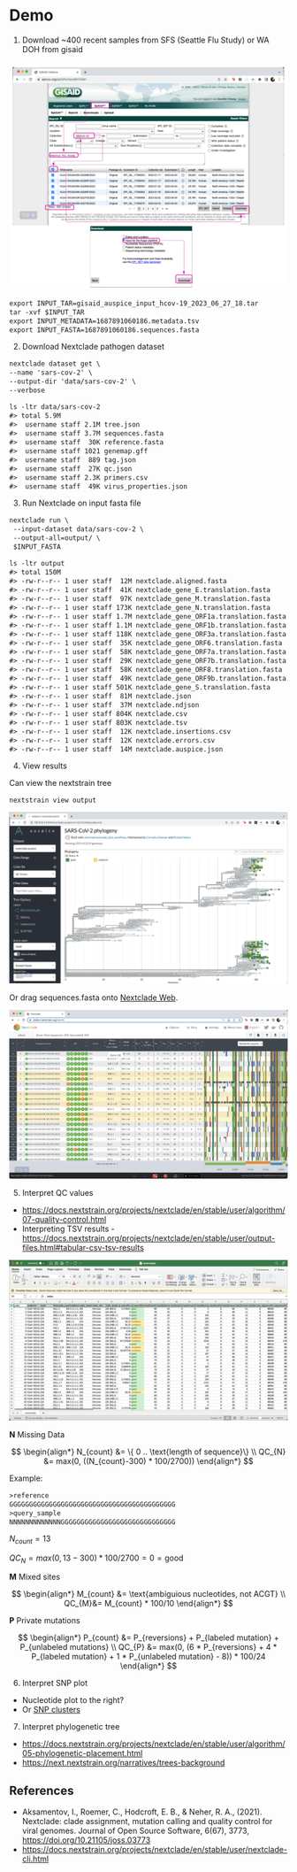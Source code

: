 # Demo

1. Download ~400 recent samples from SFS (Seattle Flu Study) or WA DOH from gisaid

  ![](imgs/00_gisaid.png)
  
```
export INPUT_TAR=gisaid_auspice_input_hcov-19_2023_06_27_18.tar
tar -xvf $INPUT_TAR
export INPUT_METADATA=1687891060186.metadata.tsv
export INPUT_FASTA=1687891060186.sequences.fasta
```

2. Download Nextclade pathogen dataset

  ```
  nextclade dataset get \
  --name 'sars-cov-2' \
  --output-dir 'data/sars-cov-2' \
  --verbose
  ```

  ```
  ls -ltr data/sars-cov-2 
  #> total 5.9M
  #>  username staff 2.1M tree.json
  #>  username staff 3.7M sequences.fasta
  #>  username staff  30K reference.fasta
  #>  username staff 1021 genemap.gff
  #>  username staff  889 tag.json
  #>  username staff  27K qc.json
  #>  username staff 2.3K primers.csv
  #>  username staff  49K virus_properties.json
  ```
  
3. Run Nextclade on input fasta file

  ```
  nextclade run \
   --input-dataset data/sars-cov-2 \
   --output-all=output/ \
   $INPUT_FASTA 
  ```

  ```
  ls -ltr output 
  #> total 150M
  #> -rw-r--r-- 1 user staff  12M nextclade.aligned.fasta
  #> -rw-r--r-- 1 user staff  41K nextclade_gene_E.translation.fasta
  #> -rw-r--r-- 1 user staff  97K nextclade_gene_M.translation.fasta
  #> -rw-r--r-- 1 user staff 173K nextclade_gene_N.translation.fasta
  #> -rw-r--r-- 1 user staff 1.7M nextclade_gene_ORF1a.translation.fasta
  #> -rw-r--r-- 1 user staff 1.1M nextclade_gene_ORF1b.translation.fasta
  #> -rw-r--r-- 1 user staff 118K nextclade_gene_ORF3a.translation.fasta
  #> -rw-r--r-- 1 user staff  35K nextclade_gene_ORF6.translation.fasta
  #> -rw-r--r-- 1 user staff  58K nextclade_gene_ORF7a.translation.fasta
  #> -rw-r--r-- 1 user staff  29K nextclade_gene_ORF7b.translation.fasta
  #> -rw-r--r-- 1 user staff  58K nextclade_gene_ORF8.translation.fasta
  #> -rw-r--r-- 1 user staff  49K nextclade_gene_ORF9b.translation.fasta
  #> -rw-r--r-- 1 user staff 501K nextclade_gene_S.translation.fasta
  #> -rw-r--r-- 1 user staff  81M nextclade.json
  #> -rw-r--r-- 1 user staff  37M nextclade.ndjson
  #> -rw-r--r-- 1 user staff 804K nextclade.csv
  #> -rw-r--r-- 1 user staff 803K nextclade.tsv
  #> -rw-r--r-- 1 user staff  12K nextclade.insertions.csv
  #> -rw-r--r-- 1 user staff  12K nextclade.errors.csv
  #> -rw-r--r-- 1 user staff  14M nextclade.auspice.json
  ```
  
4. View results

  Can view the nextstrain tree

  ```
  nextstrain view output
  ```

  ![](imgs/03_view_tree.png)
  
  Or drag sequences.fasta onto [Nextclade Web](https://clades.nextstrain.org/).
  
  ![](imgs/04_nextclade_web.png)

5. Interpret QC values

  * https://docs.nextstrain.org/projects/nextclade/en/stable/user/algorithm/07-quality-control.html
  * Interpreting TSV results - https://docs.nextstrain.org/projects/nextclade/en/stable/user/output-files.html#tabular-csv-tsv-results

  ![](imgs/05_nextclade_tsv.png)

**N** Missing Data

$$
\begin{align*}
N_{count} &= \{ 0 .. \text{length of sequence}\} \\
QC_{N} &= max(0, ((N_{count}-300) * 100/2700))
\end{align*}
$$

Example:

```
>reference
GGGGGGGGGGGGGGGGGGGGGGGGGGGGGGGGGGGGGGGGGG
>query_sample
NNNNNNNNNNNNNGGGGGGGGGGGGGGGGGGGGGGGGGGGGG
```

$N_{count}=13$

$QC_{N}=max(0, 13-300) * 100/2700 = 0 = \text{good}$

**M** Mixed sites

$$
\begin{align*}
M_{count} &= \text{ambiguious nucleotides, not ACGT} \\
QC_{M}&= M_{count} * 100/10
\end{align*}
$$

**P** Private mutations

$$
\begin{align*}
P_{count} &= P_{reversions} + P_{labeled mutation} + P_{unlabeled mutations} \\
QC_{P} &= max(0, (6 * P_{reversions} + 4 * P_{labeled mutation} + 1 * P_{unlabeled mutation} - 8)) * 100/24
\end{align*}
$$


6. Interpret SNP plot

  * Nucleotide plot to the right?
  * Or [SNP clusters](https://docs.nextstrain.org/projects/nextclade/en/stable/user/algorithm/07-quality-control.html?highlight=SNP#mutation-clusters-c)

7. Interpret phylogenetic tree

  * https://docs.nextstrain.org/projects/nextclade/en/stable/user/algorithm/05-phylogenetic-placement.html
  * https://next.nextstrain.org/narratives/trees-background

## References

* Aksamentov, I., Roemer, C., Hodcroft, E. B., & Neher, R. A., (2021). Nextclade: clade assignment, mutation calling and quality control for viral genomes. Journal of Open Source Software, 6(67), 3773, https://doi.org/10.21105/joss.03773
* https://docs.nextstrain.org/projects/nextclade/en/stable/user/nextclade-cli.html